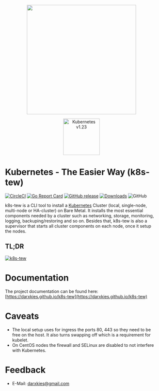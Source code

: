 <p align="center"><img src="logo.svg" width="360"></p>

<p align="center"><a href="https://github.com/cncf/k8s-conformance/tree/master/v1.24/k8s-tew"><img src="conformance/certified-kubernetes-color.svg"  alt="Kubernetes v1.23" width="120"></a></p>

# Kubernetes - The Easier Way (k8s-tew)

[![CircleCI](https://dl.circleci.com/status-badge/img/gh/darxkies/k8s-tew/tree/master.svg?style=svg)](https://dl.circleci.com/status-badge/redirect/gh/darxkies/k8s-tew/tree/master)
[![Go Report Card](https://goreportcard.com/badge/github.com/darxkies/k8s-tew)](https://goreportcard.com/report/github.com/darxkies/k8s-tew)
[![GitHub release](https://img.shields.io/github/tag/darxkies/k8s-tew.svg)](https://github.com/darxkies/k8s-tew/releases/latest)
[![Downloads](https://img.shields.io/github/downloads/darxkies/k8s-tew/total)](https://github.com/darxkies/k8s-tew/releases/latest)
![GitHub](https://img.shields.io/github/license/darxkies/k8s-tew.svg)

k8s-tew is a CLI tool to install a [Kubernetes](https://kubernetes.io/) Cluster (local, single-node, multi-node or HA-cluster) on Bare Metal. It installs the most essential components needed by a cluster such as networking, storage, monitoring, logging, backuping/restoring and so on. Besides that, k8s-tew is also a supervisor that starts all cluster components on each node, once it setup the nodes.

## TL;DR

[![k8s-tew](https://img.youtube.com/vi/53qQa5EkBTU/0.jpg)](https://www.youtube.com/watch?v=53qQa5EkBTU)

# Documentation

The project documentation can be found here: [https://darxkies.github.io/k8s-tew](https://darxkies.github.io/k8s-tew)

# Caveats

- The local setup uses for ingress the ports 80, 443 so they need to be free on the host. It also turns swapping off which is a requirement for kubelet.
- On CentOS nodes the firewall and SELinux are disabled to not interfere with Kubernetes.

# Feedback

- E-Mail: darxkies@gmail.com

